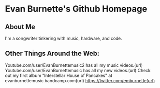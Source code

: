 # Evan Burnette's Github Homepage

## About Me
I'm a songwriter tinkering with music, hardware, and code.

## Other Things Around the Web:
Youtube.com/user/EvanBurnettemusic2 has all my music videos.(url)
Youtube.com/user/EvanBurnettemusic has all my new videos.(url)
Check out my first album "Interstellar House of Pancakes" at evanburnettemusic.bandcamp.com(url)
https://twitter.com/emburnette(url)

##

